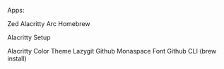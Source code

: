 Apps:

Zed
Alacritty
Arc
Homebrew

Alacritty Setup

Alacritty Color Theme
Lazygit
Github Monaspace Font
Github CLI (brew install)

